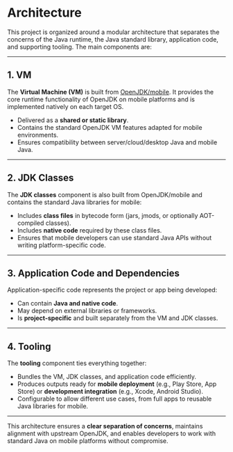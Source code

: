 # Architecture

This project is organized around a modular architecture that separates the concerns of the Java runtime, the Java standard library, application code, and supporting tooling. The main components are:

---

## 1. VM

The **Virtual Machine (VM)** is built from [OpenJDK/mobile](openjdk-mobile.md). It provides the core runtime functionality of OpenJDK on mobile platforms and is implemented natively on each target OS.  

- Delivered as a **shared or static library**.  
- Contains the standard OpenJDK VM features adapted for mobile environments.  
- Ensures compatibility between server/cloud/desktop Java and mobile Java.  

---

## 2. JDK Classes

The **JDK classes** component is also built from OpenJDK/mobile and contains the standard Java libraries for mobile:  

- Includes **class files** in bytecode form (jars, jmods, or optionally AOT-compiled classes).  
- Includes **native code** required by these class files.  
- Ensures that mobile developers can use standard Java APIs without writing platform-specific code.  

---

## 3. Application Code and Dependencies

Application-specific code represents the project or app being developed:  

- Can contain **Java and native code**.  
- May depend on external libraries or frameworks.  
- Is **project-specific** and built separately from the VM and JDK classes.  

---

## 4. Tooling

The **tooling** component ties everything together:  

- Bundles the VM, JDK classes, and application code efficiently.  
- Produces outputs ready for **mobile deployment** (e.g., Play Store, App Store) or **development integration** (e.g., Xcode, Android Studio).  
- Configurable to allow different use cases, from full apps to reusable Java libraries for mobile.  

---

This architecture ensures a **clear separation of concerns**, maintains alignment with upstream OpenJDK, and enables developers to work with standard Java on mobile platforms without compromise.

